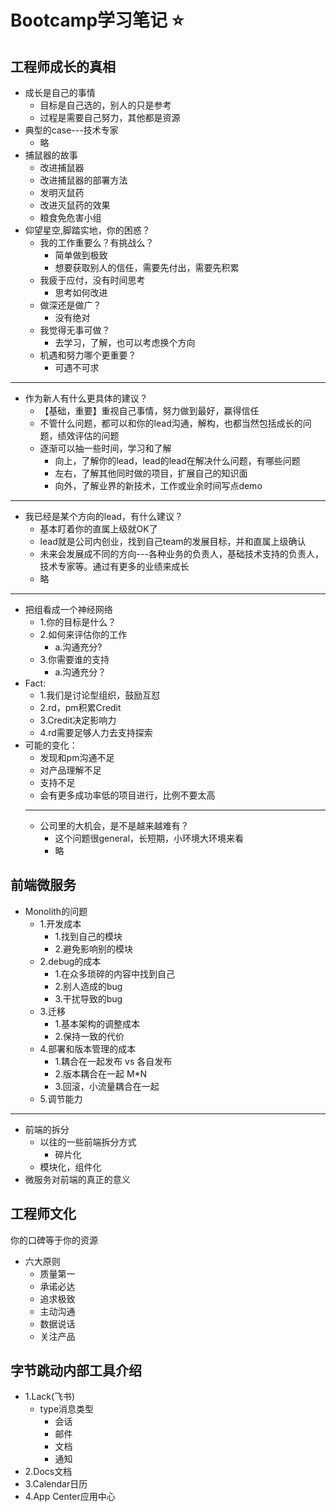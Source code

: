 # Bootcamp学习笔记 :star:
## 工程师成长的真相
- 成长是自己的事情
  - 目标是自己选的，别人的只是参考
  - 过程是需要自己努力，其他都是资源
- 典型的case---技术专家
  - 略
- 捕鼠器的故事
  - 改进捕鼠器
  - 改进捕鼠器的部署方法
  - 发明灭鼠药
  - 改进灭鼠药的效果
  - 粮食免危害小组
- 仰望星空,脚踏实地，你的困惑？
  - 我的工作重要么？有挑战么？
    - 简单做到极致
    - 想要获取别人的信任，需要先付出，需要先积累
  - 我疲于应付，没有时间思考
    - 思考如何改进
  - 做深还是做广？
    - 没有绝对
  - 我觉得无事可做？
    - 去学习，了解，也可以考虑换个方向
  - 机遇和努力哪个更重要？
    - 可遇不可求
***
- 作为新人有什么更具体的建议？
  - 【基础，重要】重视自己事情，努力做到最好，赢得信任
  - 不管什么问题，都可以和你的lead沟通，解构，也都当然包括成长的问题，绩效评估的问题
  - 逐渐可以抽一些时间，学习和了解
    - 向上，了解你的lead，lead的lead在解决什么问题，有哪些问题
    - 左右，了解其他同时做的项目，扩展自己的知识面
    - 向外，了解业界的新技术，工作或业余时间写点demo
***
- 我已经是某个方向的lead，有什么建议？
  - 基本盯着你的直属上级就OK了
  - lead就是公司内创业，找到自己team的发展目标，并和直属上级确认
  - 未来会发展成不同的方向---各种业务的负责人，基础技术支持的负责人，技术专家等。通过有更多的业绩来成长
  - 略
***
- 把组看成一个神经网络
  - 1.你的目标是什么？
  - 2.如何来评估你的工作
    - a.沟通充分?
  - 3.你需要谁的支持
    - a.沟通充分？
- Fact:
  - 1.我们是讨论型组织，鼓励互怼
  - 2.rd，pm积累Credit
  - 3.Credit决定影响力
  - 4.rd需要足够人力去支持探索
- 可能的变化：
  - 发现和pm沟通不足
  - 对产品理解不足
  - 支持不足
  - 会有更多成功率低的项目进行，比例不要太高
  ***
  - 公司里的大机会，是不是越来越难有？
    - 这个问题很general，长短期，小环境大环境来看
    -  略

## 前端微服务
  - Monolith的问题
    - 1.开发成本
      - 1.找到自己的模块
      - 2.避免影响别的模块
    - 2.debug的成本
      - 1.在众多琐碎的内容中找到自己
      - 2.别人造成的bug
      - 3.干扰导致的bug
    - 3.迁移
      - 1.基本架构的调整成本
      - 2.保持一致的代价
    - 4.部署和版本管理的成本
      - 1.耦合在一起发布 vs 各自发布
      - 2.版本耦合在一起 M*N
      - 3.回滚，小流量耦合在一起
    - 5.调节能力
  ***
  - 前端的拆分
    - 以往的一些前端拆分方式
      - 碎片化
    - 模块化，组件化
  - 微服务对前端的真正的意义

## 工程师文化
你的口碑等于你的资源
- 六大原则
  - 质量第一
  - 承诺必达
  - 追求极致
  - 主动沟通
  - 数据说话
  - 关注产品

## 字节跳动内部工具介绍
- 1.Lack(飞书)
  - type消息类型
    - 会话
    - 邮件
    - 文档
    - 通知
- 2.Docs文档
- 3.Calendar日历
- 4.App Center应用中心


